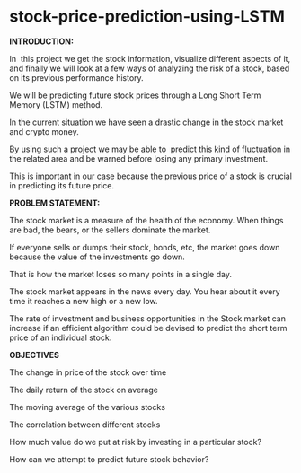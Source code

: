 # stock-price-prediction-using-LSTM
**INTRODUCTION:**

In  this project we get the stock information, visualize different aspects of it, and finally we will look at a few ways of analyzing the risk of a stock, based on its previous performance history. 

We will be predicting future stock prices through a Long Short Term Memory (LSTM) method.

In the current situation we have seen a drastic change in the stock market and crypto money. 

By using such a project we may be able to  predict this kind of fluctuation in the related area and be warned before losing any primary investment.

This is important in our case because the previous price of a stock is crucial in predicting its future price.


**PROBLEM STATEMENT:**

The stock market is a measure of the health of the economy. When things are bad, the bears, or the sellers dominate the market. 

If everyone sells or dumps their stock, bonds, etc, the market goes down because the value of the investments go down.

That is how the market loses so many points in a single day.

The stock market appears in the news every day. You hear about it every time it reaches a new high or a new low. 

The rate of investment and business opportunities in the Stock market can increase if an efficient algorithm could be devised to predict the short term price of an individual stock.

**OBJECTIVES**

The change in price of the stock over time 

 The daily return of the stock on average
 
 The moving average of the various stocks 
 
 The correlation between different stocks 
 
 How much value do we put at risk by investing in a particular stock?
 
 How can we attempt to predict future stock behavior?






